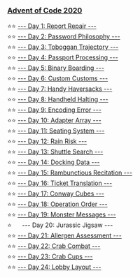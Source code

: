 ### [Advent of Code 2020](https://adventofcode.com/2020)

⭐️⭐️ [--- Day 1: Report Repair ---](https://github.com/swiftyfinch/AdventOfCode2020/tree/main/Day1)\
⭐️⭐️ [--- Day 2: Password Philosophy ---](https://github.com/swiftyfinch/AdventOfCode2020/tree/main/Day2)\
⭐️⭐️ [--- Day 3: Toboggan Trajectory ---](https://github.com/swiftyfinch/AdventOfCode2020/tree/main/Day3)\
⭐️⭐️ [--- Day 4: Passport Processing ---](https://github.com/swiftyfinch/AdventOfCode2020/tree/main/Day4)\
⭐️⭐️ [--- Day 5: Binary Boarding ---](https://github.com/swiftyfinch/AdventOfCode2020/tree/main/Day5)\
⭐️⭐️ [--- Day 6: Custom Customs ---](https://github.com/swiftyfinch/AdventOfCode2020/tree/main/Day6)\
⭐️⭐️ [--- Day 7: Handy Haversacks ---](https://github.com/swiftyfinch/AdventOfCode2020/tree/main/Day7)\
⭐️⭐️ [--- Day 8: Handheld Halting ---](https://github.com/swiftyfinch/AdventOfCode2020/tree/main/Day8)\
⭐️⭐️ [--- Day 9: Encoding Error ---](https://github.com/swiftyfinch/AdventOfCode2020/tree/main/Day9)\
⭐️⭐️ [--- Day 10: Adapter Array ---](https://github.com/swiftyfinch/AdventOfCode2020/tree/main/Day10)\
⭐️⭐️ [--- Day 11: Seating System ---](https://github.com/swiftyfinch/AdventOfCode2020/tree/main/Day11)\
⭐️⭐️ [--- Day 12: Rain Risk ---](https://github.com/swiftyfinch/AdventOfCode2020/tree/main/Day12)\
⭐️⭐️ [--- Day 13: Shuttle Search ---](https://github.com/swiftyfinch/AdventOfCode2020/tree/main/Day13)\
⭐️⭐️ [--- Day 14: Docking Data ---](https://github.com/swiftyfinch/AdventOfCode2020/tree/main/Day14)\
⭐️⭐️ [--- Day 15: Rambunctious Recitation ---](https://github.com/swiftyfinch/AdventOfCode2020/tree/main/Day15)\
⭐️⭐️ [--- Day 16: Ticket Translation ---](https://github.com/swiftyfinch/AdventOfCode2020/tree/main/Day16)\
⭐️⭐️ [--- Day 17: Conway Cubes ---](https://github.com/swiftyfinch/AdventOfCode2020/tree/main/Day17)\
⭐️⭐️ [--- Day 18: Operation Order ---](https://github.com/swiftyfinch/AdventOfCode2020/tree/main/Day18)\
⭐️⭐️ [--- Day 19: Monster Messages ---](https://github.com/swiftyfinch/AdventOfCode2020/tree/main/Day19)\
⭐️&nbsp;&nbsp;&nbsp;&nbsp;&nbsp; --- Day 20: Jurassic Jigsaw ---\
⭐️⭐️ [--- Day 21: Allergen Assessment ---](https://github.com/swiftyfinch/AdventOfCode2020/tree/main/Day21)\
⭐️⭐️ [--- Day 22: Crab Combat ---](https://github.com/swiftyfinch/AdventOfCode2020/tree/main/Day22)\
⭐️⭐️ [--- Day 23: Crab Cups ---](https://github.com/swiftyfinch/AdventOfCode2020/tree/main/Day23)\
⭐️⭐️ [--- Day 24: Lobby Layout ---](https://github.com/swiftyfinch/AdventOfCode2020/tree/main/Day24)
